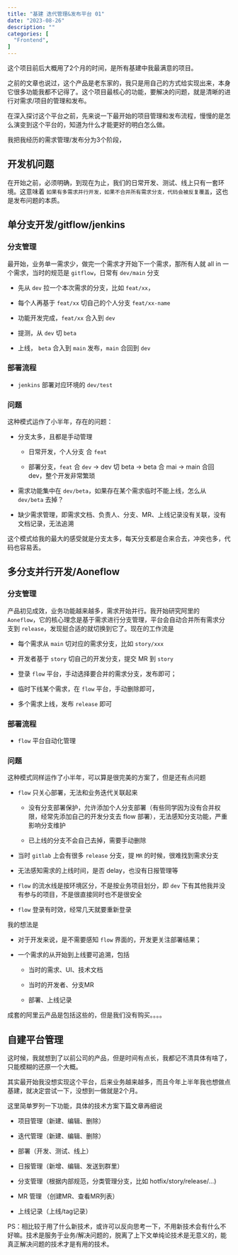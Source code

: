 ```yaml
---
title: "基建 迭代管理&发布平台 01"
date: "2023-08-26"
description: ""
categories: [
  "Frontend",
]
---
```



这个项目前后大概用了2个月的时间，是所有基建中我最满意的项目。

<!--more-->

之前的文章也说过，这个产品是老东家的，我只是用自己的方式给实现出来，本身它很多功能我都不记得了。这个项目最核心的功能，要解决的问题，就是清晰的进行对需求/项目的管理和发布。

在深入探讨这个平台之前，先来说一下最开始的项目管理和发布流程，慢慢的是怎么演变到这个平台的，知道为什么才能更好的明白怎么做。


我把我经历的需求管理/发布分为3个阶段，


## 开发机问题

在开始之前，必须明确，到现在为止，我们的日常开发、测试、线上只有一套环境。这意味着 `如果有多需求并行开发，如果不合并所有需求分支，代码会被反复覆盖`，这也是发布问题的本质。


## 单分支开发/gitflow/jenkins

### 分支管理

最开始，业务单一需求少，做完一个需求才开始下一个需求，那所有人就 all in 一个需求，当时的规范是 `gitflow`，日常有 `dev/main` 分支

- 先从 `dev` 拉一个本次需求的分支，比如 `feat/xx`，

- 每个人再基于 `feat/xx` 切自己的个人分支 `feat/xx-name`

- 功能开发完成，`feat/xx` 合入到 `dev`

- 提测，从 `dev` 切 `beta`

- 上线， `beta` 合入到 `main` 发布，`main` 合回到 `dev`


### 部署流程

- `jenkins` 部署对应环境的 `dev/test`

### 问题

这种模式运作了小半年，存在的问题：

- 分支太多，且都是手动管理
  - 日常开发，个人分支 合 `feat`
  
  - 部署分支，`feat` 合 `dev` -> dev 切 beta -> beta 合 mai -> main 合回 dev，整个开发非常繁琐

- 需求功能集中在 `dev/beta`，如果存在某个需求临时不能上线，怎么从 `dev/beta` 去掉？

- 缺少需求管理，即需求文档、负责人、分支、MR、上线记录没有关联，没有文档记录，无法追溯


这个模式给我的最大的感受就是分支太多，每天分支都是合来合去，冲突也多，代码也容易丢。


## 多分支并行开发/Aoneflow

### 分支管理

产品初见成效，业务功能越来越多，需求开始并行。我开始研究阿里的 `Aoneflow`，它的核心理念是基于需求进行分支管理，平台会自动合并所有需求分支到 `release`，发现挺合适的就切换到它了。现在的工作流是


- 每个需求从 `main` 切对应的需求分支，比如 `story/xxx`

- 开发者基于 `story` 切自己的开发分支，提交 MR 到 `story`

- 登录 `flow` 平台，手动选择要合并的需求分支，发布即可；

- 临时下线某个需求，在 `flow` 平台，手动删除即可，

- 多个需求上线，发布 `release` 即可

### 部署流程

- `flow` 平台自动化管理


### 问题

这种模式同样运作了小半年，可以算是很完美的方案了，但是还有点问题

- `flow` 只关心部署，无法和业务迭代关联起来

  - 没有分支部署保护，允许添加个人分支部署（有些同学因为没有合并权限，经常先添加自己的开发分支去 flow 部署），无法感知分支功能，严重影响分支维护
  
  - 已上线的分支不会自己去掉，需要手动删除
  

- 当时 `gitlab` 上会有很多 `release` 分支，提 `MR` 的时候，很难找到需求分支

- 无法感知需求的上线时间，是否 delay，也没有日报管理等

- `flow` 的流水线是按环境区分，不是按业务项目划分，即 `dev` 下有其他我并没有参与的项目，不是很直接同时也不是很安全

- `flow` 登录有时效，经常几天就要重新登录


我的想法是

- 对于开发来说，是不需要感知 `flow` 界面的，开发更关注部署结果；

- 一个需求的从开始到上线要可追溯，包括
  
  - 当时的需求、UI、技术文档
  
  - 当时的开发者、分支MR
  
  - 部署、上线记录


成套的阿里云产品是包括这些的，但是我们没有购买。。。。


## 自建平台管理

这时候，我就想到了以前公司的产品，但是时间有点长，我都记不清具体有啥了，只能模糊的还原一个大概。

其实最开始我没想实现这个平台，后来业务越来越多，而且今年上半年我也想做点基建，就决定尝试一下，没想到一做就是2个月。

这里简单罗列一下功能，具体的技术方案下篇文章再细说

- 项目管理（新建、编辑、删除）

- 迭代管理（新建、编辑、删除）

- 部署（开发、测试、线上）

- 日报管理（新增、编辑、发送到群里）

- 分支管理（根据内部规范，分类管理分支，比如 hotfix/story/release/...)

- MR 管理 （创建MR、查看MR列表）

- 上线记录（上线/tag记录）


PS：相比较于用了什么新技术，或许可以反向思考一下，不用新技术会有什么不好嘛。技术是服务于业务/解决问题的，脱离了上下文单纯论技术是无意义的，能真正解决问题的技术才是有用的技术。